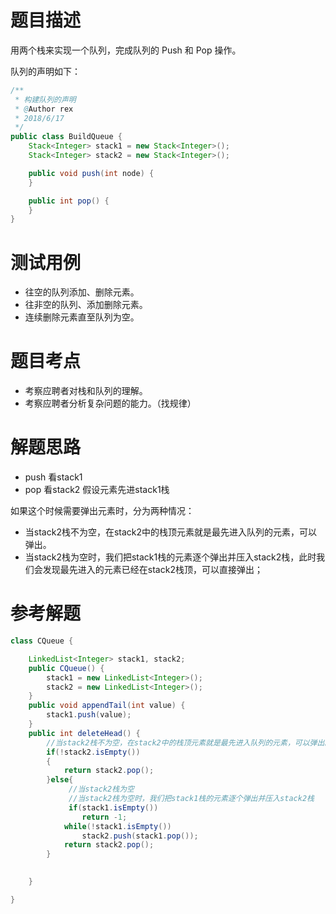 # 题目描述
用两个栈来实现一个队列，完成队列的 Push 和 Pop 操作。

队列的声明如下：

```Java
/**
 * 构建队列的声明
 * @Author rex
 * 2018/6/17
 */
public class BuildQueue {
    Stack<Integer> stack1 = new Stack<Integer>();
    Stack<Integer> stack2 = new Stack<Integer>();

    public void push(int node) {
    }

    public int pop() {
    }
}
```

# 测试用例
* 往空的队列添加、删除元素。
* 往非空的队列、添加删除元素。
* 连续删除元素直至队列为空。

# 题目考点
* 考察应聘者对栈和队列的理解。
* 考察应聘者分析复杂问题的能力。（找规律）

# 解题思路
* push 看stack1
* pop 看stack2
假设元素先进stack1栈

如果这个时候需要弹出元素时，分为两种情况：
* 当stack2栈不为空，在stack2中的栈顶元素就是最先进入队列的元素，可以弹出。
* 当stack2栈为空时，我们把stack1栈的元素逐个弹出并压入stack2栈，此时我们会发现最先进入的元素已经在stack2栈顶，可以直接弹出；




# 参考解题
```java
class CQueue {

    LinkedList<Integer> stack1, stack2;
    public CQueue() {
        stack1 = new LinkedList<Integer>();
        stack2 = new LinkedList<Integer>();
    }
    public void appendTail(int value) {
        stack1.push(value);
    }
    public int deleteHead() {
        //当stack2栈不为空，在stack2中的栈顶元素就是最先进入队列的元素，可以弹出。
        if(!stack2.isEmpty()) 
        {
            return stack2.pop();
        }else{
             //当stack2栈为空
             //当stack2栈为空时，我们把stack1栈的元素逐个弹出并压入stack2栈
             if(stack1.isEmpty()) 
                return -1;
            while(!stack1.isEmpty())
                stack2.push(stack1.pop());
            return stack2.pop();
        }

       
    }

}
```
